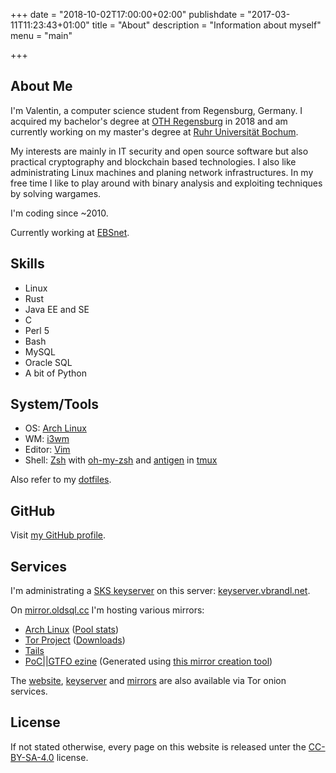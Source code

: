 +++
date = "2018-10-02T17:00:00+02:00"
publishdate = "2017-03-11T11:23:43+01:00"
title = "About"
description = "Information about myself"
menu = "main"

+++

## About Me

I'm Valentin, a computer science student from Regensburg, Germany.  I acquired
my bachelor's degree at [OTH Regensburg][1] in 2018 and am currently working on
my master's degree at [Ruhr Universität Bochum][26].

My interests are mainly in IT security and open source software but also
practical cryptography and blockchain based technologies.  I also like
administrating Linux machines and planing network infrastructures.  In my free
time I like to play around with binary analysis and exploiting techniques by
solving wargames.

I'm coding since ~2010.

Currently working at [EBSnet][2].

## Skills

 * Linux
 * Rust
 * Java EE and SE
 * C
 * Perl 5
 * Bash
 * MySQL
 * Oracle SQL
 * A bit of Python

## System/Tools

 * OS: [Arch Linux][3]
 * WM: [i3wm][4]
 * Editor: [Vim][5]
 * Shell: [Zsh][6] with [oh-my-zsh][7] and [antigen][8] in [tmux][9]

Also refer to my [dotfiles][10].

## GitHub

Visit [my GitHub profile][11].

## Services

I'm administrating a [SKS keyserver][13] on this server:
[keyserver.vbrandl.net][14].

On [mirror.oldsql.cc][17] I'm hosting various mirrors:

 * [Arch Linux][18] ([Pool stats][19])
 * [Tor Project][20] ([Downloads][21])
 * [Tails][22]
 * [PoC||GTFO ezine][23] (Generated using [this mirror creation tool][24])

The [website][15], [keyserver][16] and [mirrors][25] are also available via Tor
onion services.

## License

If not stated otherwise, every page on this website is released unter the
[CC-BY-SA-4.0][12] license.

[1]: https://www.oth-regensburg.de/
[2]: http://ebsnet.de/
[3]: https://archlinux.org
[4]: https://i3wm.org/
[5]: http://www.vim.org
[6]: https://www.zsh.org/
[7]: https://github.com/robbyrussell/oh-my-zsh
[8]: http://antigen.sharats.me/
[9]: https://tmux.github.io/
[10]: https://github.com/vbrandl/dotfiles
[11]: https://github.com/vbrandl
[12]: https://github.com/vbrandl/vbrandl.net/blob/master/LICENSE
[13]: https://sks-keyservers.net/
[14]: https://keyserver.vbrandl.net/
[15]: http://womux7pjybmp6i5q.onion/
[16]: http://yevybz7bh2ge5pct.onion/
[17]: https://mirror.oldsql.cc/
[18]: https://mirror.oldsql.cc/archlinux/
[19]: https://www.archlinux.org/mirrors/vbrandl.net/
[20]: https://mirror.oldsql.cc/tor/
[21]: https://mirror.oldsql.cc/tor/dist/
[22]: https://mirror.oldsql.cc/tails/
[23]: https://mirror.oldsql.cc/pocorgtfo/
[24]: https://github.com/vbrandl/pocorgtfo-mirror/
[25]: http://oldsqlid5444gjnhxeio2esjnatksjrfcyhec2dbqa3ur3hazlsj4xqd.onion/
[26]: https://www.ruhr-uni-bochum.de/
